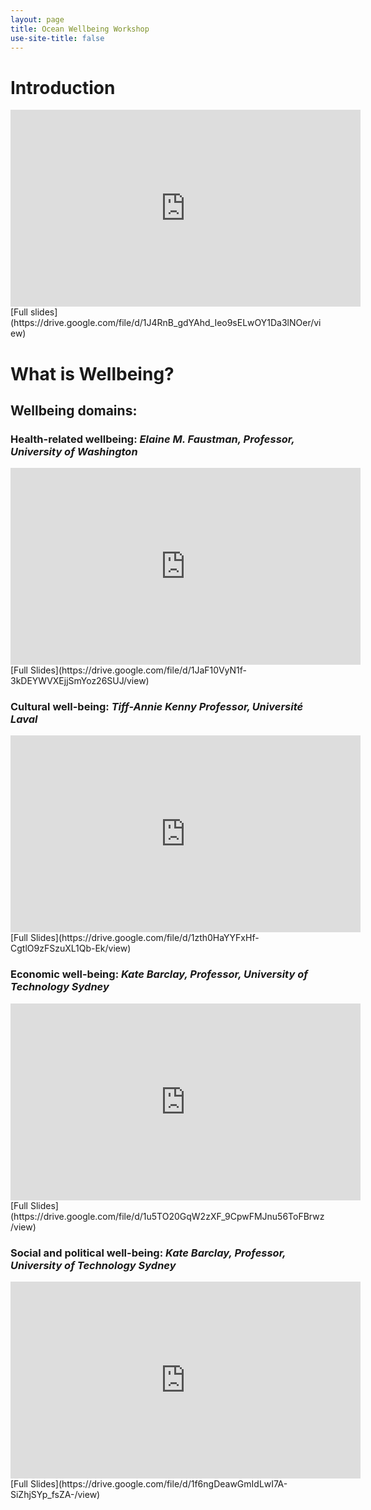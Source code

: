 ```yaml
---
layout: page
title: Ocean Wellbeing Workshop
use-site-title: false
---
```


# **Introduction**
<iframe width="560" height="315" src="https://www.youtube.com/embed/gJ-5MDY_JYw" title="YouTube video player" frameborder="0" allow="accelerometer; autoplay; clipboard-write; encrypted-media; gyroscope; picture-in-picture" allowfullscreen></iframe>
[Full slides](https://drive.google.com/file/d/1J4RnB_gdYAhd_Ieo9sELwOY1Da3lNOer/view)

# **What is Wellbeing?** 

## Wellbeing domains:

### Health-related wellbeing: *Elaine M. Faustman, Professor, University of Washington*
<iframe width="560" height="315" src="https://www.youtube.com/embed/zdrhLWxW9is" title="YouTube video player" frameborder="0" allow="accelerometer; autoplay; clipboard-write; encrypted-media; gyroscope; picture-in-picture" allowfullscreen></iframe>
[Full Slides](https://drive.google.com/file/d/1JaF10VyN1f-3kDEYWVXEjjSmYoz26SUJ/view)

### Cultural well-being: *Tiff-Annie Kenny Professor, Université Laval* 
<iframe width="560" height="315" src="https://www.youtube.com/embed/Nxt2gRgaDBU" title="YouTube video player" frameborder="0" allow="accelerometer; autoplay; clipboard-write; encrypted-media; gyroscope; picture-in-picture" allowfullscreen></iframe>
[Full Slides](https://drive.google.com/file/d/1zth0HaYYFxHf-CgtlO9zFSzuXL1Qb-Ek/view)

### Economic well-being: *Kate Barclay, Professor, University of Technology Sydney*
<iframe width="560" height="315" src="https://www.youtube.com/embed/Wl8TrDMJprs" title="YouTube video player" frameborder="0" allow="accelerometer; autoplay; clipboard-write; encrypted-media; gyroscope; picture-in-picture" allowfullscreen></iframe>
[Full Slides](https://drive.google.com/file/d/1u5TO20GqW2zXF_9CpwFMJnu56ToFBrwz/view)

### Social and political well-being: *Kate Barclay, Professor, University of Technology Sydney*
<iframe width="560" height="315" src="https://www.youtube.com/embed/wNADt1qoZOg" title="YouTube video player" frameborder="0" allow="accelerometer; autoplay; clipboard-write; encrypted-media; gyroscope; picture-in-picture" allowfullscreen></iframe>
[Full Slides](https://drive.google.com/file/d/1f6ngDeawGmIdLwI7A-SiZhjSYp_fsZA-/view)
